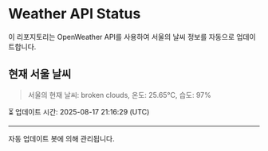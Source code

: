 
# Weather API Status

이 리포지토리는 OpenWeather API를 사용하여 서울의 날씨 정보를 자동으로 업데이트합니다.

## 현재 서울 날씨
> 서울의 현재 날씨: broken clouds, 온도: 25.65°C, 습도: 97%

⏳ 업데이트 시간: 2025-08-17 21:16:29 (UTC)

---
자동 업데이트 봇에 의해 관리됩니다.
